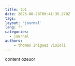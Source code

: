 ```yaml
---
title: tp1
date: 2025-06-26T09:41:35.270Z
tags:
layout: 'journal'
lang: fr
categories: 
  - journal
authors:
    - thomas iniguez visioli
---
```

content ozeuor
